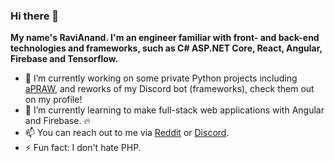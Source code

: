 ### Hi there 👋

**My name's RaviAnand. I'm an engineer familiar with front- and back-end technologies and frameworks, such as C# ASP.NET Core, React, Angular, Firebase and Tensorflow.**

- 🔭 I’m currently working on some private Python projects including [aPRAW](https://github.com/Dan6erbond/aPRAW), and reworks of my Discord bot (frameworks), check them out on my profile!
- 🌱 I’m currently learning to make full-stack web applications with Angular and Firebase. 🔥
- 📫 You can reach out to me via [Reddit](https://reddit.com/u/Dan6erbond) or [Discord](https://discord.gg/wMEyKZk).
- ⚡ Fun fact: I don't hate PHP.
